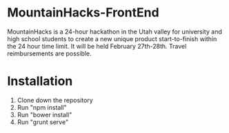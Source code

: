 MountainHacks-FrontEnd
======================
MountainHacks is a 24-hour hackathon in the Utah valley for university and high school students to create a new unique product start-to-finish within the 24 hour time limit. It will be held February 27th-28th. Travel reimbursements are possible.

Installation
============
1) Clone down the repository
2) Run "npm install"
3) Run "bower install"
4) Run "grunt serve"
